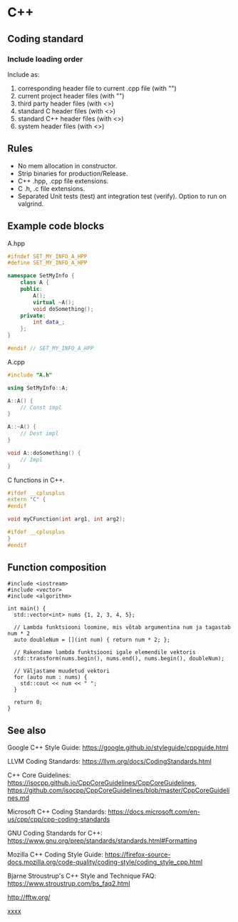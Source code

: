 # C++

## Coding standard

### Include loading order

Include as:

1. corresponding header file to current .cpp file (with "")
2. current project header files (with "")
3. third party header files (with <>)
4. standard C header files (with <>)
5. standard C++ header files (with <>)
6. system header files (with <>)

## Rules

* No mem allocation in constructor.
* Strip binaries for production/Release.
* C++ .hpp, .cpp file extensions.
* C .h, .c file extensions.
* Separated Unit tests (test) ant integration test (verify). Option to run on valgrind.

## Example code blocks

A.hpp

```cpp
#ifndef SET_MY_INFO_A_HPP
#define SET_MY_INFO_A_HPP

namespace SetMyInfo {
    class A {
    public:
        A();
        virtual ~A();
        void doSomething();
    private:
        int data_;
    };
}

#endif // SET_MY_INFO_A_HPP
````

A.cpp

```cpp
#include "A.h"

using SetMyInfo::A;

A::A() {
    // Const impl
}

A::~A() {
    // Dest impl
}

void A::doSomething() {
    // Impl
}
````

C functions in C++.

```cpp
#ifdef __cplusplus
extern "C" {
#endif

void myCFunction(int arg1, int arg2);

#ifdef __cplusplus
}
#endif
```

## Function composition

```
#include <iostream>
#include <vector>
#include <algorithm>

int main() {
  std::vector<int> nums {1, 2, 3, 4, 5};

  // Lambda funktsiooni loomine, mis võtab argumentina num ja tagastab num * 2
  auto doubleNum = [](int num) { return num * 2; };

  // Rakendame lambda funktsiooni igale elemendile vektoris
  std::transform(nums.begin(), nums.end(), nums.begin(), doubleNum);

  // Väljastame muudetud vektori
  for (auto num : nums) {
    std::cout << num << " ";
  }

  return 0;
}
```

## See also

Google C++ Style Guide: https://google.github.io/styleguide/cppguide.html

LLVM Coding Standards: https://llvm.org/docs/CodingStandards.html

C++ Core
Guidelines: https://isocpp.github.io/CppCoreGuidelines/CppCoreGuidelines, https://github.com/isocpp/CppCoreGuidelines/blob/master/CppCoreGuidelines.md

Microsoft C++ Coding Standards: https://docs.microsoft.com/en-us/cpp/cpp/cpp-coding-standards

GNU Coding Standards for C++: https://www.gnu.org/prep/standards/standards.html#Formatting

Mozilla C++ Coding Style Guide: https://firefox-source-docs.mozilla.org/code-quality/coding-style/coding_style_cpp.html

Bjarne Stroustrup's C++ Style and Technique FAQ: https://www.stroustrup.com/bs_faq2.html

http://fftw.org/

[xxxx](http://yyyyy)
